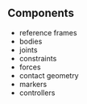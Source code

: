 ## Components
- reference frames
- bodies
- joints
- constraints
- forces
- contact geometry
- markers
- controllers
